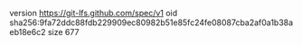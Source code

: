 version https://git-lfs.github.com/spec/v1
oid sha256:9fa72ddc88fdb229909ec80982b51e85fc24fe08087cba2af0a1b38aeb18e6c2
size 677
